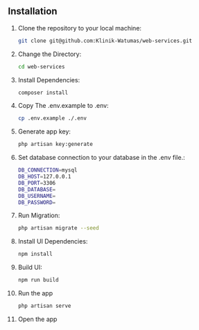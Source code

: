 ## Installation

1. Clone the repository to your local machine: 
    
    ```bash
    git clone git@github.com:Klinik-Watumas/web-services.git
    ```
2. Change the Directory:
    ```bash
    cd web-services
    ```   
3. Install Dependencies: 
    
    ```bash
    composer install
    ```

3. Copy The .env.example to .env: 
    
    ```bash
    cp .env.example ./.env
    ```

4. Generate app key: 
    
    ```bash
    php artisan key:generate
    ```


5. Set database connection to your database in the .env file.: 
    
    ```bash
    DB_CONNECTION=mysql
    DB_HOST=127.0.0.1
    DB_PORT=3306
    DB_DATABASE=
    DB_USERNAME=
    DB_PASSWORD=

    ```


6. Run Migration: 
    
    ```bash
    php artisan migrate --seed
    ```


7. Install UI Dependencies: 
    
    ```bash
    npm install
    ```


8. Build UI: 
    
    ```bash
    npm run build
    ```
    
9. Run the app
    
    ```bash
    php artisan serve
    ```

10. Open the app
